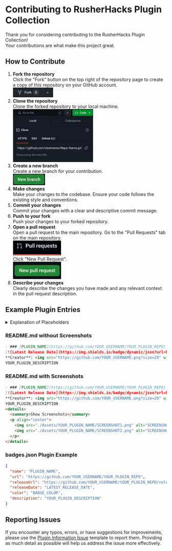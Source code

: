 # Contributing to RusherHacks Plugin Collection
Thank you for considering contributing to the RusherHacks Plugin Collection! <br>
Your contributions are what make this project great.

## How to Contribute
1. **Fork the repository**  
   Click the "Fork" button on the top right of the repository page to create a copy of this repository on your GitHub account.  
   <img src="./Assets/Contributing/Fork.png" alt="Fork Button" width="125">
2. **Clone the repository**  
   Clone the forked repository to your local machine.  
   <img src="./Assets/Contributing/Clone.jpg" alt="Clone Button" width="250">
3. **Create a new branch**  
   Create a new branch for your contribution.  
   <img src="./Assets/Contributing/NewBranch.png" alt="Create Branch" width="100">
4. **Make changes**  
   Make your changes to the codebase. Ensure your code follows the existing style and conventions.
5. **Commit your changes**  
   Commit your changes with a clear and descriptive commit message.
6. **Push to your fork**  
   Push your changes to your forked repository.
7. **Open a pull request**  
   Open a pull request to the main repository. Go to the "Pull Requests" tab on the main repository. <br>
   <img src="./Assets/Contributing/PullRequestsTab.png" alt="Pull Request Tab" width="150"> <br>
   Click "New Pull Request". <br>
   <img src="./Assets/Contributing/NewPullRequest.png" alt="New Pull Request" width="150">
8. **Describe your changes**  
   Clearly describe the changes you have made and any relevant context in the pull request description.

## Example Plugin Entries

<details>
  <summary>Explanation of Placeholders</summary>
  
  - PLUGIN_NAME: The name of your plugin
  - YOUR_USERNAME: Your GitHub username
  - YOUR_PLUGIN_REPO: The name of your plugin's GitHub repository
  - PLUGIN_INDEX: The index of your plugin in the badges.json file (0 for the first plugin, 1 for the second, etc.)
  - BADGE_COLOR: The color you want for your badge (e.g., "green", "blue", "red", etc.)
  - YOUR_PLUGIN_DESCRIPTION: A brief description of your plugin
  - LATEST_VERSION: The version number of your latest release
  - SCREENSHOT1.png, SCREENSHOT2.png: The filenames of your screenshot images
  - SCREENSHOT1_DESCRIPTION, SCREENSHOT2_DESCRIPTION: Brief descriptions of your screenshots
  - LATEST_RELEASE_DATE: The date of your latest release in the format "MM-DD-YYY"
</details>

### README.md without Screenshots
```markdown
- ### [PLUGIN_NAME](https://github.com/YOUR_USERNAME/YOUR_PLUGIN_REPO) <br>
[![Latest Release Date](https://img.shields.io/badge/dynamic/json?url=https%3A%2F%2Frusherdevelopment.github.io%2Frusherhack-plugins%2Fbadges.json&query=%24.plugins[PLUGIN_INDEX].releaseDate&label=Latest%20Release&color=BADGE_COLOR)](https://github.com/YOUR_USERNAME/YOUR_PLUGIN_REPO/releases) [![GitHub Downloads (all releases)](https://img.shields.io/github/downloads/YOUR_USERNAME/YOUR_PLUGIN_REPO/total)](https://github.com/YOUR_USERNAME/YOUR_PLUGIN_REPO/releases/download/LATEST_VERSION/YOUR_PLUGIN_NAME-LATEST_VERSION.jar) <br>
**Creator**: <img src="https://github.com/YOUR_USERNAME.png?size=20" width="20" height="20"> [YOUR_USERNAME](https://github.com/YOUR_USERNAME)
YOUR_PLUGIN_DESCRIPTION
```

### README.md with Screenshots
```markdown
- ### [PLUGIN_NAME](https://github.com/YOUR_USERNAME/YOUR_PLUGIN_REPO) <br>
[![Latest Release Date](https://img.shields.io/badge/dynamic/json?url=https%3A%2F%2Frusherdevelopment.github.io%2Frusherhack-plugins%2Fbadges.json&query=%24.plugins[PLUGIN_INDEX].releaseDate&label=Latest%20Release&color=BADGE_COLOR)](https://github.com/YOUR_USERNAME/YOUR_PLUGIN_REPO/releases) [![GitHub Downloads (all releases)](https://img.shields.io/github/downloads/YOUR_USERNAME/YOUR_PLUGIN_REPO/total)](https://github.com/YOUR_USERNAME/YOUR_PLUGIN_REPO/releases/download/LATEST_VERSION/YOUR_PLUGIN_NAME-LATEST_VERSION.jar)<br>
**Creator**: <img src="https://github.com/YOUR_USERNAME.png?size=20" width="20" height="20"> [YOUR_USERNAME](https://github.com/YOUR_USERNAME)
YOUR_PLUGIN_DESCRIPTION
<details>
  <summary>Show Screenshots</summary>
  <p align="center">
    <img src="./Assets/YOUR_PLUGIN_NAME/SCREENSHOT1.png" alt="SCREENSHOT1_DESCRIPTION" border="0" width="250">
    <img src="./Assets/YOUR_PLUGIN_NAME/SCREENSHOT2.png" alt="SCREENSHOT2_DESCRIPTION" border="0" width="550">
  </p>
</details>
```

### badges.json Plugin Example
```json
{
  "name": "PLUGIN_NAME",
  "url": "https://github.com/YOUR_USERNAME/YOUR_PLUGIN_REPO",
  "releaseUrl": "https://github.com/YOUR_USERNAME/YOUR_PLUGIN_REPO/releases",
  "releaseDate": "LATEST_RELEASE_DATE",
  "color": "BADGE_COLOR",
  "description": "YOUR_PLUGIN_DESCRIPTION"
}
```

## Reporting Issues
If you encounter any typos, errors, or have suggestions for improvements, please use the [Plugin Information Issue](https://github.com/RusherDevelopment/rusherhack-plugins/issues/new?assignees=&labels=&template=plugin-information-issue.md&title=%5BISSUE%5D) template to report them. Providing as much detail as possible will help us address the issue more effectively.
